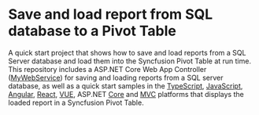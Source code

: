 # Save and load report from SQL database to a Pivot Table

A quick start project that shows how to save and load reports from a SQL Server database and load them into the Syncfusion Pivot Table at run time. This repository includes a ASP.NET Core Web App Controller ([MyWebService](./MyWebService/)) for saving and loading reports from a SQL server database, as well as a quick start samples in the [TypeScript](./Typescript/), [JavaScript](./Javascript/), [Angular](./Angular/), [React](./React/), [VUE](./VUE/), ASP.NET [Core](./Core/) and [MVC](./MVC/) platforms that displays the loaded report in a Syncfusion Pivot Table.
